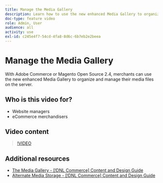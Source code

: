 ```yaml
---
title: Manage the Media Gallery
description: Learn how to use the new enhanced Media Gallery to organize and manage media files on the server.
doc-type: feature video
role: Admin, User
audience: all
activity: use
exl-id: c245e4f7-54cd-4fa8-8d6c-6b7eb2e2beea
---
```

# Manage the Media Gallery

With Adobe Commerce or Magento Open Source 2.4, merchants can use the new enhanced Media Gallery to organize and manage their media files on the server.

## Who is this video for?

- Website managers
- eCommerce merchandisers

## Video content

>[!VIDEO](https://video.tv.adobe.com/v/343785?quality=12&learn=on)

## Additional resources

- [The Media Gallery - [!DNL Commerce] Content and Design Guide](https://experienceleague.adobe.com/docs/commerce-admin/content-design/media/gallery/media-gallery.html)
- [Alternate Media Storage - [!DNL Commerce] Content and Design Guide](https://experienceleague.adobe.com/docs/commerce-admin/content-design/media/storage/media-storage.html)
